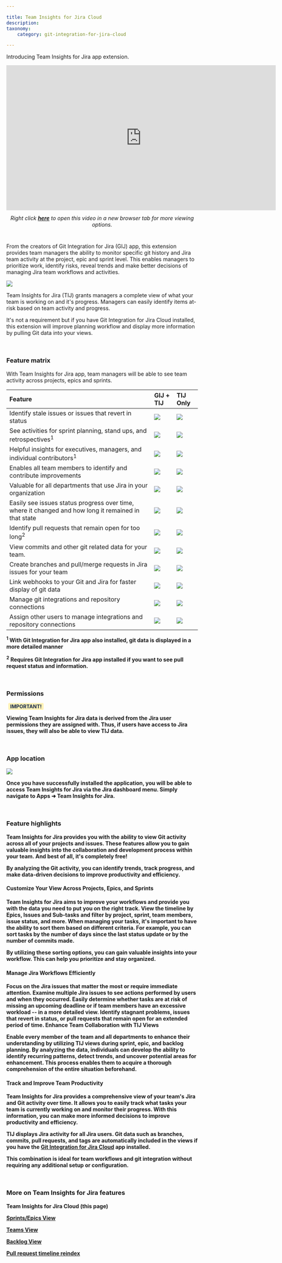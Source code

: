 ```yaml
---

title: Team Insights for Jira Cloud
description:
taxonomy:
    category: git-integration-for-jira-cloud

---
```


Introducing Team Insights for Jira app extension.

<div class='embed-container embed-container--16-9'>
        <iframe width='709' height='382' src='https://www.youtube.com/embed/ctzCdY9CXOg' frameborder='0' allowfullscreen ></iframe>
    </div>

<div align='center' style='margin-top:12px;margin-bottom:40px;'>
    <i>Right click <a href='https://www.youtube.com/watch?v=ctzCdY9CXOg'><b>here</b></a> to open this video in a new browser tab for more viewing options.</i>
</div>

From the creators of Git Integration for Jira (GIJ) app, this extension provides team managers the ability to monitor specific git history and Jira team activity at the project, epic and sprint level. This enables managers to prioritize work, identify risks, reveal trends and make better decisions of managing Jira team workflows and activities.

![](/wp-content/uploads/tij-gitcloud-main-default-view-issues-tab.png)

Team Insights for Jira (TIJ) grants managers a complete view of what your team is working on and it's progress. Managers can easily identify items at-risk based on team activity and progress.

<div class="bbb-callout bbb--tip">
    <div class="irow">
    <div class="ilogobox">
        <span class="logoimg"></span>
    </div>
    <div class="imsgbox">
        It's not a requirement but if you have Git Integration for Jira Cloud installed, this extension will improve planning workflow and display more information by pulling Git data into your views.
    </div>
    </div>
</div>

&nbsp;

### Feature matrix

With Team Insights for Jira app, team managers will be able to see team activity across projects, epics and sprints.

| Feature   | GIJ + TIJ | TIJ Only |
|:----------|:----------|:---------|
| Identify stale issues or issues that revert in status | ![](/wp-content/uploads/gij-matrix-open-check-green.png) | ![](/wp-content/uploads/gij-matrix-open-check-green.png) |
| See activities for sprint planning, stand ups, and retrospectives<sup>1</sup> | ![](/wp-content/uploads/gij-matrix-open-check-green.png) | ![](/wp-content/uploads/gij-matrix-open-check-green.png) |
| Helpful insights for executives, managers, and individual contributors<sup>1</sup> | ![](/wp-content/uploads/gij-matrix-open-check-green.png) | ![](/wp-content/uploads/gij-matrix-open-check-green.png) |
| Enables all team members to identify and contribute improvements | ![](/wp-content/uploads/gij-matrix-open-check-green.png) | ![](/wp-content/uploads/gij-matrix-open-check-green.png) |
| Valuable for all departments that use Jira in your organization | ![](/wp-content/uploads/gij-matrix-open-check-green.png) | ![](/wp-content/uploads/gij-matrix-open-check-green.png) |
| Easily see issues status progress over time, where it changed and how long it remained in that state | ![](/wp-content/uploads/gij-matrix-open-check-green.png) | ![](/wp-content/uploads/gij-matrix-open-check-green.png) |
| Identify pull requests that remain open for too long<sup>2</sup> | ![](/wp-content/uploads/gij-matrix-open-check-green.png) | ![](/wp-content/uploads/gij-matrix-open-not-red.png) |
| View commits and other git related data for your team. | ![](/wp-content/uploads/gij-matrix-open-check-green.png) | ![](/wp-content/uploads/gij-matrix-open-not-red.png) |
| Create branches and pull/merge requests in Jira issues for your team | ![](/wp-content/uploads/gij-matrix-open-check-green.png) | ![](/wp-content/uploads/gij-matrix-open-not-red.png) |
| Link webhooks to your Git and Jira for faster display of git data | ![](/wp-content/uploads/gij-matrix-open-check-green.png) | ![](/wp-content/uploads/gij-matrix-open-not-red.png) |
| Manage git integrations and repository connections | ![](/wp-content/uploads/gij-matrix-open-check-green.png) | ![](/wp-content/uploads/gij-matrix-open-not-red.png) |
| Assign other users to manage integrations and repository connections | ![](/wp-content/uploads/gij-matrix-open-check-green.png) | ![](/wp-content/uploads/gij-matrix-open-not-red.png) |

<b><sup>1</sup><b> With Git Integration for Jira app also installed, git data is displayed in a more detailed manner

<b><sup>2</sup><b> Requires Git Integration for Jira app installed if you want to see pull request status and information.

&nbsp;

### Permissions

<b style='background-color:#FFF1B6; padding:1px 5px; color:#172A4C; border-radius:3px; margin: 0 5px; font-size: small;'>IMPORTANT!</b>

Viewing Team Insights for Jira data is derived from the Jira user permissions they are assigned with. Thus, if users have access to Jira issues, they will also be able to view TIJ data.

&nbsp;

### App location

![](/wp-content/uploads/tij-gitcloud-menu-access-location.png)

Once you have successfully installed the application, you will be able to access Team Insights for Jira via the Jira dashboard menu. Simply navigate to Apps ➜ Team Insights for Jira.

&nbsp;

### Feature highlights

Team Insights for Jira provides you with the ability to view Git activity across all of your projects and issues. These features allow you to gain valuable insights into the collaboration and development process within your team. And best of all, it's completely free!

<div class="bbb-callout bbb--info">
    <div class="irow">
    <div class="ilogobox">
        <span class="logoimg"></span>
    </div>
    <div class="imsgbox">
        By analyzing the Git activity, you can identify trends, track progress, and make data-driven decisions to improve productivity and efficiency.
    </div>
    </div>
</div>

#### Customize Your View Across Projects, Epics, and Sprints

Team Insights for Jira aims to improve your workflows and provide you with the data you need to put you on the right track. View the timeline by Epics, Issues and Sub-tasks and filter by project, sprint, team members, issue status, and more. When managing your tasks, it's important to have the ability to sort them based on different criteria. For example, you can sort tasks by the number of days since the last status update or by the number of commits made.

<div class="bbb-callout bbb--tip">
    <div class="irow">
    <div class="ilogobox">
        <span class="logoimg"></span>
    </div>
    <div class="imsgbox">
        By utilizing these sorting options, you can gain valuable insights into your workflow. This can help you prioritize and stay organized.
    </div>
    </div>
</div>

#### Manage Jira Workflows Efficiently

Focus on the Jira issues that matter the most or require immediate attention. Examine multiple Jira issues to see actions performed by users and when they occurred. Easily determine whether tasks are at risk of missing an upcoming deadline or if team members have an excessive workload -- in a more detailed view. Identify stagnant problems, issues that revert in status, or pull requests that remain open for an extended period of time.
Enhance Team Collaboration with TIJ Views

Enable every member of the team and all departments to enhance their understanding by utilizing TIJ views during sprint, epic, and backlog planning. By analyzing the data, individuals can develop the ability to identify recurring patterns, detect trends, and uncover potential areas for enhancement. This process enables them to acquire a thorough comprehension of the entire situation beforehand.

#### Track and Improve Team Productivity

Team Insights for Jira provides a comprehensive view of your team's Jira and Git activity over time. It allows you to easily track what tasks your team is currently working on and monitor their progress. With this information, you can make more informed decisions to improve productivity and efficiency.

TIJ displays Jira activity for all Jira users. Git data such as branches, commits, pull requests, and tags are automatically included in the views if you have the [Git Integration for Jira Cloud](https://www.gitkraken.com/git-integration-for-jira) app installed.

<div class="bbb-callout bbb--tip">
    <div class="irow">
    <div class="ilogobox">
        <span class="logoimg"></span>
    </div>
    <div class="imsgbox">
        This combination is ideal for team workflows and git integration without requiring any additional setup or configuration.
    </div>
    </div>
</div>

&nbsp;

### More on Team Insights for Jira features

**Team Insights for Jira Cloud** (this page)

[Sprints/Epics View](/git-integration-for-jira-cloud/team-insights-for-jira-issues-epics-view-gij-cloud/)

[Teams View](/git-integration-for-jira-cloud/team-insights-for-jira-teams-view-gij-cloud)

[Backlog View](/git-integration-for-jira-cloud/team-insights-for-jira-backlog-view-gij-cloud/)

[Pull request timeline reindex](/git-integration-for-jira-cloud/pull-request-timeline-for-tij-gij-cloud/)


